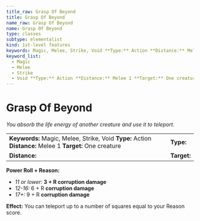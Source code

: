 ```yaml
---
title_raw: Grasp Of Beyond
title: Grasp Of Beyond
name_raw: Grasp Of Beyond
name: Grasp Of Beyond
type: classes
subtype: elementalist
kind: 1st-level features
keywords: Magic, Melee, Strike, Void **Type:** Action **Distance:** Melee 1 **Target:** One creature
keyword_list:
  - Magic
  - Melee
  - Strike
  - Void **Type:** Action **Distance:** Melee 1 **Target:** One creature
---
```


# Grasp Of Beyond

*You absorb the life energy of another creature and use it to teleport.*

|                                                                                                          |             |
| :------------------------------------------------------------------------------------------------------- | :---------- |
| **Keywords:** Magic, Melee, Strike, Void **Type:** Action **Distance:** Melee 1 **Target:** One creature | **Type:**   |
| **Distance:**                                                                                            | **Target:** |

**Power Roll + Reason:**

- *11 or lower:* **3 + R corruption damage**
- *12-16:* 6 + R **corruption damage**
- *17+:* 9 + R **corruption damage**

**Effect:** You can teleport up to a number of squares equal to your Reason score.
